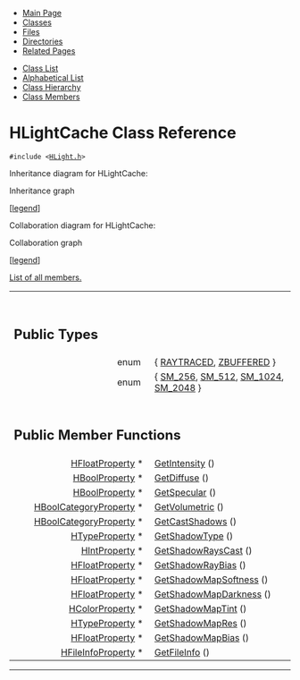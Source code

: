 <div class="tabs">

- [Main Page](index.md)
- <span id="current">[Classes](annotated.md)</span>
- [Files](files.md)
- [Directories](dirs.md)
- [Related Pages](pages.md)

</div>

<div class="tabs">

- [Class List](annotated.md)
- [Alphabetical List](classes.md)
- [Class Hierarchy](hierarchy.md)
- [Class Members](functions.md)

</div>

# HLightCache Class Reference

`#include <`<a href="HLight_8h-source.md" class="el"><code>HLight.h</code></a>`>`

Inheritance diagram for HLightCache:

<span class="image placeholder" original-image-src="classHLightCache__inherit__graph.gif" original-image-title="" border="0" usemap="#HLightCache__inherit__map">Inheritance graph</span>

\[[legend](graph_legend.md)\]

Collaboration diagram for HLightCache:

<span class="image placeholder" original-image-src="classHLightCache__coll__graph.gif" original-image-title="" border="0" usemap="#HLightCache__coll__map">Collaboration graph</span>

\[[legend](graph_legend.md)\]

[List of all members.](classHLightCache-members.md)

<table data-border="0" data-cellpadding="0" data-cellspacing="0">
<colgroup>
<col style="width: 50%" />
<col style="width: 50%" />
</colgroup>
<tbody>
<tr>
<td></td>
<td></td>
</tr>
<tr>
<td colspan="2"><br />
&#10;<h2 id="public-types">Public Types</h2></td>
</tr>
<tr>
<td class="memItemLeft" style="text-align: right;" data-nowrap="" data-valign="top">enum  </td>
<td class="memItemRight" data-valign="bottom">{ <a href="classHLightCache.md#dca29a1140aadadfd92b34a02fa516efc66841b14724869ac8d2afae9dfadfb1" class="el">RAYTRACED</a>, <a href="classHLightCache.md#dca29a1140aadadfd92b34a02fa516ef5e88a21bbfa558dc2e0bd33c7b8a4ae5" class="el">ZBUFFERED</a> }</td>
</tr>
<tr>
<td class="memItemLeft" style="text-align: right;" data-nowrap="" data-valign="top">enum  </td>
<td class="memItemRight" data-valign="bottom">{ <a href="classHLightCache.md#68986ab776eb5d6b5a809a1c005a7300f86eadadfdbec3325b30153311c9a453" class="el">SM_256</a>, <a href="classHLightCache.md#68986ab776eb5d6b5a809a1c005a7300338957867fe392143fa198fe53c92d84" class="el">SM_512</a>, <a href="classHLightCache.md#68986ab776eb5d6b5a809a1c005a730096c0d83e9a46168ff7ba6c3a4592ab29" class="el">SM_1024</a>, <a href="classHLightCache.md#68986ab776eb5d6b5a809a1c005a7300b3fcab75f6b943934218654beb2c754c" class="el">SM_2048</a> }</td>
</tr>
<tr>
<td colspan="2"><br />
&#10;<h2 id="public-member-functions">Public Member Functions</h2></td>
</tr>
<tr>
<td class="memItemLeft" style="text-align: right;" data-nowrap="" data-valign="top"><a href="classHFloatProperty.md" class="el">HFloatProperty</a> * </td>
<td class="memItemRight" data-valign="bottom"><a href="classHLightCache.md#f22275518d1b0a15454747f7a57f2677" class="el">GetIntensity</a> ()</td>
</tr>
<tr>
<td class="memItemLeft" style="text-align: right;" data-nowrap="" data-valign="top"><a href="classHBoolProperty.md" class="el">HBoolProperty</a> * </td>
<td class="memItemRight" data-valign="bottom"><a href="classHLightCache.md#75d44c7c54551f25270529c9e66469fc" class="el">GetDiffuse</a> ()</td>
</tr>
<tr>
<td class="memItemLeft" style="text-align: right;" data-nowrap="" data-valign="top"><a href="classHBoolProperty.md" class="el">HBoolProperty</a> * </td>
<td class="memItemRight" data-valign="bottom"><a href="classHLightCache.md#a9c4e4b0bc417eedf59c46334bf2f198" class="el">GetSpecular</a> ()</td>
</tr>
<tr>
<td class="memItemLeft" style="text-align: right;" data-nowrap="" data-valign="top"><a href="classHBoolCategoryProperty.md" class="el">HBoolCategoryProperty</a> * </td>
<td class="memItemRight" data-valign="bottom"><a href="classHLightCache.md#9b406ce3d4bb29218575ffe342d034b7" class="el">GetVolumetric</a> ()</td>
</tr>
<tr>
<td class="memItemLeft" style="text-align: right;" data-nowrap="" data-valign="top"><a href="classHBoolCategoryProperty.md" class="el">HBoolCategoryProperty</a> * </td>
<td class="memItemRight" data-valign="bottom"><a href="classHLightCache.md#39772af3de1b053ab64e068db75410c6" class="el">GetCastShadows</a> ()</td>
</tr>
<tr>
<td class="memItemLeft" style="text-align: right;" data-nowrap="" data-valign="top"><a href="classHTypeProperty.md" class="el">HTypeProperty</a> * </td>
<td class="memItemRight" data-valign="bottom"><a href="classHLightCache.md#85e7520421f0a0859bdd7820ba332fc8" class="el">GetShadowType</a> ()</td>
</tr>
<tr>
<td class="memItemLeft" style="text-align: right;" data-nowrap="" data-valign="top"><a href="classHIntProperty.md" class="el">HIntProperty</a> * </td>
<td class="memItemRight" data-valign="bottom"><a href="classHLightCache.md#ab116b1cef88e5e13f37c8c3e09fa574" class="el">GetShadowRaysCast</a> ()</td>
</tr>
<tr>
<td class="memItemLeft" style="text-align: right;" data-nowrap="" data-valign="top"><a href="classHFloatProperty.md" class="el">HFloatProperty</a> * </td>
<td class="memItemRight" data-valign="bottom"><a href="classHLightCache.md#72213bec87faa54bc5196c0926e8e8b3" class="el">GetShadowRayBias</a> ()</td>
</tr>
<tr>
<td class="memItemLeft" style="text-align: right;" data-nowrap="" data-valign="top"><a href="classHFloatProperty.md" class="el">HFloatProperty</a> * </td>
<td class="memItemRight" data-valign="bottom"><a href="classHLightCache.md#4067cbc008f740ae8bbcac2bbfc0103c" class="el">GetShadowMapSoftness</a> ()</td>
</tr>
<tr>
<td class="memItemLeft" style="text-align: right;" data-nowrap="" data-valign="top"><a href="classHFloatProperty.md" class="el">HFloatProperty</a> * </td>
<td class="memItemRight" data-valign="bottom"><a href="classHLightCache.md#4c0dc21aa04836745be53b6c964921d6" class="el">GetShadowMapDarkness</a> ()</td>
</tr>
<tr>
<td class="memItemLeft" style="text-align: right;" data-nowrap="" data-valign="top"><a href="classHColorProperty.md" class="el">HColorProperty</a> * </td>
<td class="memItemRight" data-valign="bottom"><a href="classHLightCache.md#a00031239b46e5e0d509028c409f0b24" class="el">GetShadowMapTint</a> ()</td>
</tr>
<tr>
<td class="memItemLeft" style="text-align: right;" data-nowrap="" data-valign="top"><a href="classHTypeProperty.md" class="el">HTypeProperty</a> * </td>
<td class="memItemRight" data-valign="bottom"><a href="classHLightCache.md#c2ef950f3303c70a6867d268d248e705" class="el">GetShadowMapRes</a> ()</td>
</tr>
<tr>
<td class="memItemLeft" style="text-align: right;" data-nowrap="" data-valign="top"><a href="classHFloatProperty.md" class="el">HFloatProperty</a> * </td>
<td class="memItemRight" data-valign="bottom"><a href="classHLightCache.md#a25e8ba073496c44efcdfbef01e47269" class="el">GetShadowMapBias</a> ()</td>
</tr>
<tr>
<td class="memItemLeft" style="text-align: right;" data-nowrap="" data-valign="top"><a href="classHFileInfoProperty.md" class="el">HFileInfoProperty</a> * </td>
<td class="memItemRight" data-valign="bottom"><a href="classHLightCache.md#5158778c75932b3f5cce79855150386f" class="el">GetFileInfo</a> ()</td>
</tr>
</tbody>
</table>

------------------------------------------------------------------------

<span id="_details"></span>

